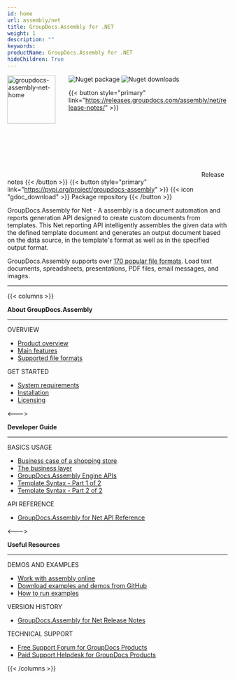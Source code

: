 ```yaml
---
id: home
url: assembly/net
title: GroupDocs.Assembly for .NET
weight: 1
description: ""
keywords:
productName: GroupDocs.Assembly for .NET
hideChildren: True
---
```

<img src="/assembly/net/images/home.png" alt="groupdocs-assembly-net-home" align="left" style="width:110px; margin: 0 30px 30px 0"/>

<img src="https://img.shields.io/nuget/v/groupdocs.assembly?label=GroupDocs.Assembly%20NuGet" alt="Nuget package">
<img src="https://img.shields.io/nuget/dt/GroupDocs.Assembly?label=nuget%20downloads" alt="Nuget downloads">

{{< button style="primary" link="https://releases.groupdocs.com/assembly/net/release-notes/" >}} <svg class="gdoc-icon gdoc-product-doc__btn-icon"><use xlink:href="/img/groupdocs-stack.svg#document"></use></svg> Release notes {{< /button >}} 
{{< button style="primary" link="https://pypi.org/project/groupdocs-assembly" >}} {{< icon "gdoc_download" >}} Package repository {{< /button >}}

GroupDocs.Assembly for Net - A assembly is a document automation and reports generation API designed to create custom documents from templates. This Net reporting API intelligently assembles the given data with the defined template document and generates an output document based on the data source, in the template's format as well as in the specified output format.

GroupDocs.Assembly supports over [170 popular file formats](/assembly/net/supported-document-formats). Load text documents, spreadsheets, presentations, PDF files, email messages, and images.

------

{{< columns >}}
<p><b>About GroupDocs.Assembly</b></p>
<hr><p>OVERVIEW</p></hr>
<ul>
    <li><a href='{{< ref "/assembly/net/product-overview.md" >}}'>Product overview</a></li>
    <li><a href='{{< ref "/assembly/net/getting-started/features-overview" >}}'>Main features</a></li>
    <li><a href='{{< ref "/assembly/net/getting-started/supported-document-formats.md" >}}'>Supported file formats</a></li>
</ul>

<p>GET STARTED</p>
<ul>
    <li><a href='{{< ref "/assembly/net/getting-started/system-requirements.md" >}}'>System requirements</a></li>
    <li><a href='{{< ref "/assembly/net/getting-started/installation.md" >}}'>Installation</a></li>
    <li><a href='{{< ref "/assembly/net/getting-started/evaluation-limitations-and-licensing.md" >}}'>Licensing</a></li>
</ul>   

<--->

<p><b>Developer Guide</b></p>
<hr><p>BASICS USAGE</p></hr>
<ul>
    <li><a href='{{< ref "assembly/net/developer-guide/basic-usage/working-with-a-business-case/business-case-of-a-shopping-store.md" >}}'>Business case of a shopping store</a></li>
    <li><a href='{{< ref "assembly/net/developer-guide/basic-usage/working-with-a-business-case/the-business-layer.md" >}}'>The business layer</a></li>
    <li><a href='{{< ref "assembly/net/developer-guide/basic-usage/working-with-groupdocs.assembly-engine/groupdocs.assembly-engine-apis.md" >}}'>GroupDocs.Assembly Engine APIs</a></li>
    <li><a href='{{< ref "assembly/net/developer-guide/basic-usage/working-with-groupdocs.assembly-engine/template-syntax-part-1-of-2.md" >}}'>Template Syntax - Part 1 of 2</a></li>
    <li><a href='{{< ref "assembly/net/developer-guide/basic-usage/working-with-groupdocs.assembly-engine/template-syntax-part-2-of-2.md" >}}'>Template Syntax - Part 2 of 2</a></li>
</ul>

<p>API REFERENCE</p>
<ul>
    <li><a href="https://reference.groupdocs.com/assembly/net/">GroupDocs.Assembly for Net API Reference</a></li>
</ul>

<--->

<p><b>Useful Resources</b></p>
<hr><p>DEMOS AND EXAMPLES</p></hr>
<ul>
   <li><a href="https://products.groupdocs.app/assembly/total">Work with assembly online</a></li>
    <li><a href="https://github.com/groupdocs-assembly/GroupDocs.Assembly-for-.Net">Download examples and demos from GitHub</a></li>
	<li><a href='{{< ref "/assembly/net/getting-started/how-to-run-examples.md" >}}'>How to run examples</a></li>
</ul>

<p>VERSION HISTORY</p>
<ul>
    <li><a href='https://releases.groupdocs.com/assembly/net/release-notes/'>GroupDocs.Assembly for Net Release Notes</a></li>
</ul>

<p>TECHNICAL SUPPORT</p>
<ul>
    <li><a href="https://forum.groupdocs.com/">Free Support Forum for GroupDocs Products</a></li>
    <li><a href="https://helpdesk.groupdocs.com/">Paid Support Helpdesk for GroupDocs Products</a></li>
</ul>

{{< /columns >}}
